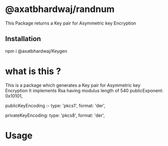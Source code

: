 # @axatbhardwaj/randnum

This Package returns a Key pair for Asymmetric key Encryption

## Installation

npm i @axatbhardwaj/Keygen

# what is this ?

This is a package which generates a Key pair for Asymmetric key Encryption
It implements Rsa having modulus length of 540
publicExponent: 0x10101,

publicKeyEncoding :-
type: 'pkcs1',
format: 'der',

privateKeyEncoding:
type: 'pkcs8',
format: 'der',

# Usage
